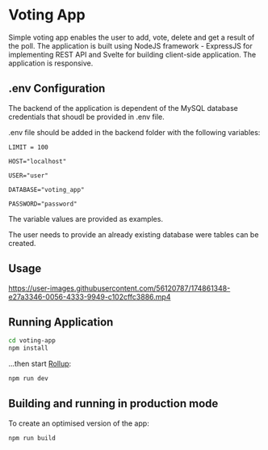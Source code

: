 # Voting App

Simple voting app enables the user to add, vote, delete and get a result of the poll. The application is built using NodeJS framework - ExpressJS for implementing REST API and Svelte for building client-side application. The application is responsive.

## .env Configuration

The backend of the application is dependent of the MySQL database credentials that shoudl be provided in .env file.

.env file should be added in the backend folder with the following variables:

```
LIMIT = 100

HOST="localhost"

USER="user"

DATABASE="voting_app"

PASSWORD="password"
```
The variable values are provided as examples.

The user needs to provide an already existing database were tables can be created.

## Usage

https://user-images.githubusercontent.com/56120787/174861348-e27a3346-0056-4333-9949-c102cffc3886.mp4


## Running Application

```bash
cd voting-app
npm install
```
...then start [Rollup](https://rollupjs.org):

```bash
npm run dev
```
## Building and running in production mode

To create an optimised version of the app:

```bash
npm run build
```
